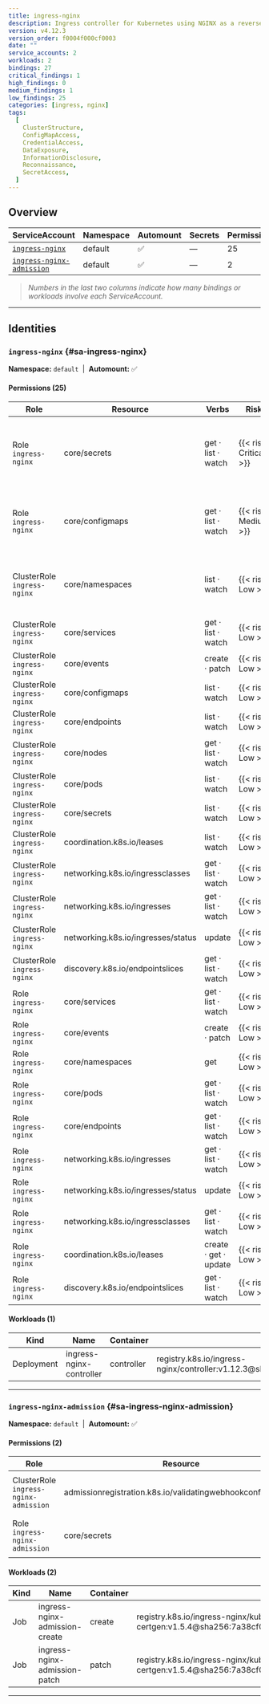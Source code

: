 ```yaml
---
title: ingress-nginx
description: Ingress controller for Kubernetes using NGINX as a reverse proxy and load balancer
version: v4.12.3
version_order: f0004f000cf0003
date: ""
service_accounts: 2
workloads: 2
bindings: 27
critical_findings: 1
high_findings: 0
medium_findings: 1
low_findings: 25
categories: [ingress, nginx]
tags:
  [
    ClusterStructure,
    ConfigMapAccess,
    CredentialAccess,
    DataExposure,
    InformationDisclosure,
    Reconnaissance,
    SecretAccess,
  ]
---
```


## Overview

| ServiceAccount                                           | Namespace | Automount | Secrets | Permissions | Workloads |
| -------------------------------------------------------- | --------- | --------- | ------- | ----------- | --------- |
| [`ingress-nginx`](#sa-ingress-nginx)                     | default   | ✅        | —       | 25          | 1         |
| [`ingress-nginx-admission`](#sa-ingress-nginx-admission) | default   | ✅        | —       | 2           | 2         |

> _Numbers in the last two columns indicate how many bindings or workloads involve each ServiceAccount._

---

## Identities

### `ingress-nginx` {#sa-ingress-nginx}

**Namespace:** `default` &nbsp;|&nbsp; **Automount:** ✅

#### Permissions (25)

| Role                        | Resource                           | Verbs                 | Risk                  | Tags                                                                                                                     |
| --------------------------- | ---------------------------------- | --------------------- | --------------------- | ------------------------------------------------------------------------------------------------------------------------ |
| Role `ingress-nginx`        | core/secrets                       | get · list · watch    | {{< risk Critical >}} | {{< tag "SecretAccess" >}} {{< tag "CredentialAccess" >}} {{< tag "DataExposure" >}} {{< tag "InformationDisclosure" >}} |
| Role `ingress-nginx`        | core/configmaps                    | get · list · watch    | {{< risk Medium >}}   | {{< tag "InformationDisclosure" >}} {{< tag "ConfigMapAccess" >}} {{< tag "DataExposure" >}}                             |
| ClusterRole `ingress-nginx` | core/namespaces                    | list · watch          | {{< risk Low >}}      | {{< tag "InformationDisclosure" >}} {{< tag "Reconnaissance" >}} {{< tag "ClusterStructure" >}}                          |
| ClusterRole `ingress-nginx` | core/services                      | get · list · watch    | {{< risk Low >}}      |                                                                                                                          |
| ClusterRole `ingress-nginx` | core/events                        | create · patch        | {{< risk Low >}}      |                                                                                                                          |
| ClusterRole `ingress-nginx` | core/configmaps                    | list · watch          | {{< risk Low >}}      |                                                                                                                          |
| ClusterRole `ingress-nginx` | core/endpoints                     | list · watch          | {{< risk Low >}}      |                                                                                                                          |
| ClusterRole `ingress-nginx` | core/nodes                         | get · list · watch    | {{< risk Low >}}      |                                                                                                                          |
| ClusterRole `ingress-nginx` | core/pods                          | list · watch          | {{< risk Low >}}      |                                                                                                                          |
| ClusterRole `ingress-nginx` | core/secrets                       | list · watch          | {{< risk Low >}}      |                                                                                                                          |
| ClusterRole `ingress-nginx` | coordination.k8s.io/leases         | list · watch          | {{< risk Low >}}      |                                                                                                                          |
| ClusterRole `ingress-nginx` | networking.k8s.io/ingressclasses   | get · list · watch    | {{< risk Low >}}      |                                                                                                                          |
| ClusterRole `ingress-nginx` | networking.k8s.io/ingresses        | get · list · watch    | {{< risk Low >}}      |                                                                                                                          |
| ClusterRole `ingress-nginx` | networking.k8s.io/ingresses/status | update                | {{< risk Low >}}      |                                                                                                                          |
| ClusterRole `ingress-nginx` | discovery.k8s.io/endpointslices    | get · list · watch    | {{< risk Low >}}      |                                                                                                                          |
| Role `ingress-nginx`        | core/services                      | get · list · watch    | {{< risk Low >}}      |                                                                                                                          |
| Role `ingress-nginx`        | core/events                        | create · patch        | {{< risk Low >}}      |                                                                                                                          |
| Role `ingress-nginx`        | core/namespaces                    | get                   | {{< risk Low >}}      |                                                                                                                          |
| Role `ingress-nginx`        | core/pods                          | get · list · watch    | {{< risk Low >}}      |                                                                                                                          |
| Role `ingress-nginx`        | core/endpoints                     | get · list · watch    | {{< risk Low >}}      |                                                                                                                          |
| Role `ingress-nginx`        | networking.k8s.io/ingresses        | get · list · watch    | {{< risk Low >}}      |                                                                                                                          |
| Role `ingress-nginx`        | networking.k8s.io/ingresses/status | update                | {{< risk Low >}}      |                                                                                                                          |
| Role `ingress-nginx`        | networking.k8s.io/ingressclasses   | get · list · watch    | {{< risk Low >}}      |                                                                                                                          |
| Role `ingress-nginx`        | coordination.k8s.io/leases         | create · get · update | {{< risk Low >}}      |                                                                                                                          |
| Role `ingress-nginx`        | discovery.k8s.io/endpointslices    | get · list · watch    | {{< risk Low >}}      |                                                                                                                          |

#### Workloads (1)

| Kind       | Name                     | Container  | Image                                                                                                                    |
| ---------- | ------------------------ | ---------- | ------------------------------------------------------------------------------------------------------------------------ |
| Deployment | ingress-nginx-controller | controller | registry.k8s.io/ingress-nginx/controller:v1.12.3@sha256:ac444cd9515af325ba577b596fe4f27a34be1aa330538e8b317ad9d6c8fb94ee |

---

### `ingress-nginx-admission` {#sa-ingress-nginx-admission}

**Namespace:** `default` &nbsp;|&nbsp; **Automount:** ✅

#### Permissions (2)

| Role                                  | Resource                                                     | Verbs        | Risk             | Tags |
| ------------------------------------- | ------------------------------------------------------------ | ------------ | ---------------- | ---- |
| ClusterRole `ingress-nginx-admission` | admissionregistration.k8s.io/validatingwebhookconfigurations | get · update | {{< risk Low >}} |      |
| Role `ingress-nginx-admission`        | core/secrets                                                 | create · get | {{< risk Low >}} |      |

#### Workloads (2)

| Kind | Name                           | Container | Image                                                                                                                             |
| ---- | ------------------------------ | --------- | --------------------------------------------------------------------------------------------------------------------------------- |
| Job  | ingress-nginx-admission-create | create    | registry.k8s.io/ingress-nginx/kube-webhook-certgen:v1.5.4@sha256:7a38cf0f8480775baaee71ab519c7465fd1dfeac66c421f28f087786e631456e |
| Job  | ingress-nginx-admission-patch  | patch     | registry.k8s.io/ingress-nginx/kube-webhook-certgen:v1.5.4@sha256:7a38cf0f8480775baaee71ab519c7465fd1dfeac66c421f28f087786e631456e |

---
